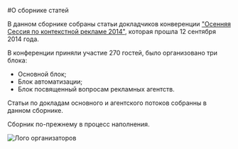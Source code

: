 #О сборнике статей

В данном сборнике собраны статьи докладчиков конверенции ["Осенняя Сессия по контекстной рекламе 2014"](http://sem-in-russia.ru), которая прошла 12 сентября 2014 года.

В конференции приняли участие 270 гостей, было организовано три блока:
 - Основной блок;
 - Блок автоматизации;
 - Блок посвященный вопросам рекламных агентств.

Статьи по докладам основного и агентского потоков собранны в данном сборнике. 

Сборник по-прежнему в процесс наполнения.

![Лого организаторов](http://dl.getdropbox.com/u/390630/for-book.png)
